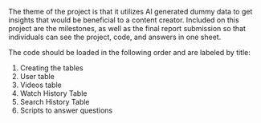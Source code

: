 The theme of the project is that it utilizes AI generated dummy data to get insights that would be beneficial to a content creator. Included on this project are the milestones, as well as the final report submission so that individuals can see the project, code, and answers in one sheet. 

The code should be loaded in the following order and are labeled by title:
  1. Creating the tables
  2. User table
  3. Videos table
  4. Watch History Table
  5. Search History Table
  6. Scripts to answer questions
